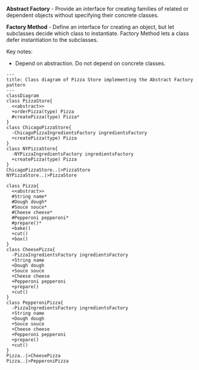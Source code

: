 **Abstract Factory** - Provide an interface for creating families of related or dependent objects without specifying their concrete classes.

**Factory Method** - Define an interface for creating an object, but let subclasses decide which class to instantiate. Factory Method lets a class defer instantiation to the subclasses.

Key notes:
- Depend on abstraction. Do not depend on concrete classes.

```mermaid
---
title: Class diagram of Pizza Store implementing the Abstract Factory pattern
---
classDiagram
class PizzaStore{
  <<abstract>>
  +orderPizza(type) Pizza
  #createPizza(type) Pizza*
}
class ChicagoPizzaStore{
  -ChicagoPizzaIngredientsFactory ingredientsFactory
  +createPizza(type) Pizza
}
class NYPizzaStore{
  -NYPizzaIngredientsFactory ingredientsFactory
  +createPizza(type) Pizza
}
ChicagoPizzaStore..|>PizzaStore
NYPizzaStore..|>PizzaStore

class Pizza{
  <<abstract>>
  #String name*
  #Dough dough*
  #Souce souce*
  #Cheese cheese*
  #Pepperoni pepperoni*
  #prepare()*
  +bake()
  +cut()
  +box()
}
class CheesePizza{
  -PizzaIngredientsFactory ingredientsFactory
  +String name
  +Dough dough
  +Souce souce
  +Cheese cheese
  +Pepperoni pepperoni
  +prepare()
  +cut()
}
class PepperoniPizza{
  -PizzaIngredientsFactory ingredientsFactory
  +String name
  +Dough dough
  +Souce souce
  +Cheese cheese
  +Pepperoni pepperoni
  +prepare()
  +cut()
}
Pizza..|>CheesePizza
Pizza..|>PepperoniPizza

